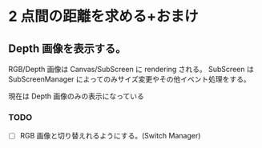 # 2 点間の距離を求める+おまけ

## Depth 画像を表示する。

RGB/Depth 画像は Canvas/SubScreen に rendering される。
SubScreen は SubScreenManager によってのみサイズ変更やその他イベント処理をする。

現在は Depth 画像のみの表示になっている

### TODO

- [ ] RGB 画像と切り替えれるようにする。(Switch Manager)

